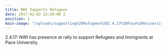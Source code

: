 ```yaml
---
title: NWI Supports Refugees
date: 2017-02-02 23:20:00 Z
position: 1
main-image: "/uploads/supporting%20Refugees%202.4.17%20Pace%20University.jpg"
---
```


2.4.17: NWI has presence at rally to support Refugees and Immigrants at Pace University.